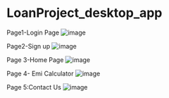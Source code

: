 ﻿# LoanProject_desktop_app
Page1-Login Page
![image](https://github.com/ashp1201/LoanProject-desktop-app/assets/113554853/7a257722-2ebb-4b82-b95b-148971a810a0)

Page2-Sign up
![image](https://github.com/ashp1201/LoanProject-desktop-app/assets/113554853/800ae166-c3db-48ba-9d86-03665d4b32df)

Page 3-Home Page
![image](https://github.com/ashp1201/LoanProject-desktop-app/assets/113554853/074d690e-1a90-44af-9722-78d1c8f1cca2)

Page 4- Emi Calculator
![image](https://github.com/ashp1201/LoanProject-desktop-app/assets/113554853/7e8c2156-2204-496c-aca2-3deabe1fa014)

Page 5:Contact Us
![image](https://github.com/ashp1201/LoanProject-desktop-app/assets/113554853/0b27f432-0c32-47f2-b5a4-5957f56caa39)

